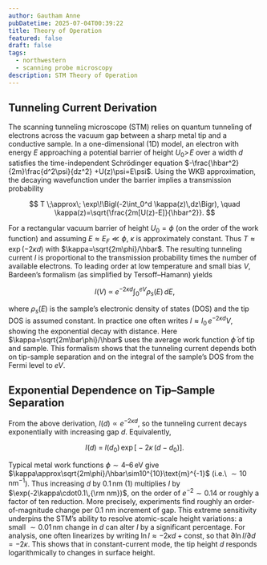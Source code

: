 ```yaml
---
author: Gautham Anne
pubDatetime: 2025-07-04T00:39:22
title: Theory of Operation
featured: false
draft: false
tags:
  - northwestern
  - scanning probe microscopy
description: STM Theory of Operation
---
```


## Tunneling Current Derivation

The scanning tunneling microscope (STM) relies on quantum tunneling of electrons across the vacuum gap between a sharp metal tip and a conductive sample. In a one-dimensional (1D) model, an electron with energy $E$ approaching a potential barrier of height $U_0>\!E$ over a width $d$ satisfies the time-independent Schrödinger equation $-\frac{\hbar^2}{2m}\frac{d^2\psi}{dz^2} +U(z)\psi=E\psi$. Using the WKB approximation, the decaying wavefunction under the barrier implies a transmission probability

$$
T \;\approx\; \exp\!\Bigl(-2\int_0^d \kappa(z)\,dz\Bigr),
\quad \kappa(z)=\sqrt{\frac{2m[U(z)-E]}{\hbar^2}}.
$$

For a rectangular vacuum barrier of height $U_0=\phi$ (on the order of the work function) and assuming $E\approx E_F\ll\phi$, $\kappa$ is approximately constant. Thus $T\approx \exp(-2\kappa d)$ with $\kappa=\sqrt{2m\phi}/\hbar$. The resulting tunneling current $I$ is proportional to the transmission probability times the number of available electrons. To leading order at low temperature and small bias $V$, Bardeen’s formalism (as simplified by Tersoff–Hamann) yields

$$
I(V)\;\propto\; e^{-2\kappa d}\int_0^{eV}\rho_s(E)\,dE,
$$

where $\rho_s(E)$ is the sample’s electronic density of states (DOS) and the tip DOS is assumed constant. In practice one often writes $I\approx I_0\,e^{-2\kappa d}V$, showing the exponential decay with distance. Here $\kappa=\sqrt{2m\bar\phi}/\hbar$ uses the average work function $\bar\phi$ of tip and sample. This formalism shows that the tunneling current depends both on tip-sample separation and on the integral of the sample’s DOS from the Fermi level to $eV$.

## Exponential Dependence on Tip–Sample Separation

From the above derivation, $I(d)\propto e^{-2\kappa d}$, so the tunneling current decays exponentially with increasing gap $d$. Equivalently,

$$
I(d)\;=\;I(d_0)\,\exp\bigl[-2\kappa\,(d-d_0)\bigr].
$$

Typical metal work functions $\phi\sim4$–$6\,$eV give $\kappa\approx\sqrt{2m\phi}/\hbar\sim10^{10}\text{m}^{-1}$ (i.e.\ $\sim10\text{ nm}^{-1}$). Thus increasing $d$ by $0.1\,$nm (1) multiplies $I$ by $\exp(-2\kappa\cdot0.1\,{\rm nm})$, on the order of $e^{-2}\sim0.14$ or roughly a factor of ten reduction. More precisely, experiments find roughly an order-of-magnitude change per 0.1 nm increment of gap. This extreme sensitivity underpins the STM’s ability to resolve atomic-scale height variations: a small $\sim0.01\,$nm change in $d$ can alter $I$ by a significant percentage. For analysis, one often linearizes by writing $\ln I\approx -2\kappa d + \text{const}$, so that $\partial \ln I/\partial d = -2\kappa$. This shows that in constant-current mode, the tip height $d$ responds logarithmically to changes in surface height.
